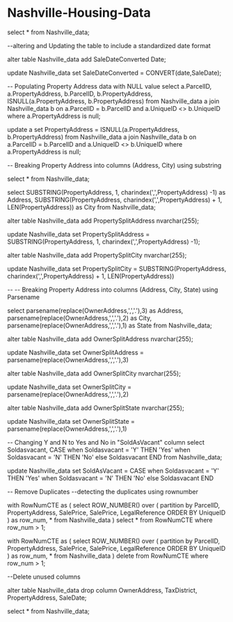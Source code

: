 # Nashville-Housing-Data
select	*
from Nashville_data;

--altering and Updating the table to include a standardized date format

alter table Nashville_data
add SaleDateConverted Date;

update Nashville_data
set SaleDateConverted = CONVERT(date,SaleDate);

-- Populating Property Address data with NULL value
select
	a.ParcelID, a.PropertyAddress, b.ParcelID, b.PropertyAddress, ISNULL(a.PropertyAddress, b.PropertyAddress)
from Nashville_data a
join Nashville_data b
	on a.ParcelID = b.ParcelID
	and	a.UniqueID <> b.UniqueID
where a.PropertyAddress is null;

update a
set PropertyAddress = ISNULL(a.PropertyAddress, b.PropertyAddress)
from Nashville_data a
join Nashville_data b
	on a.ParcelID = b.ParcelID
	and	a.UniqueID <> b.UniqueID
where a.PropertyAddress is null;

-- Breaking Property Address into columns (Address, City) using substring

select *
from Nashville_data;

select
SUBSTRING(PropertyAddress, 1, charindex(',',PropertyAddress) -1) as Address,
SUBSTRING(PropertyAddress, charindex(',',PropertyAddress) + 1, LEN(PropertyAddress)) as City
from Nashville_data;

alter table Nashville_data
add PropertySplitAddress nvarchar(255);

update Nashville_data
set PropertySplitAddress = SUBSTRING(PropertyAddress, 1, charindex(',',PropertyAddress) -1);

alter table Nashville_data
add PropertySplitCity nvarchar(255);

update Nashville_data
set PropertySplitCity = SUBSTRING(PropertyAddress, charindex(',',PropertyAddress) + 1, LEN(PropertyAddress))

-- -- Breaking Property Address into columns (Address, City, State) using Parsename

select 
parsename(replace(OwnerAddress,',','.'),3) as Address,
parsename(replace(OwnerAddress,',','.'),2) as City,
parsename(replace(OwnerAddress,',','.'),1) as State
from Nashville_data;

alter table Nashville_data
add OwnerSplitAddress nvarchar(255);

update Nashville_data
set OwnerSplitAddress = parsename(replace(OwnerAddress,',','.'),3)

alter table Nashville_data
add OwnerSplitCity nvarchar(255);

update Nashville_data
set OwnerSplitCity = parsename(replace(OwnerAddress,',','.'),2)

alter table Nashville_data
add OwnerSplitState nvarchar(255);

update Nashville_data
set OwnerSplitState = parsename(replace(OwnerAddress,',','.'),1)


-- Changing Y and N to Yes and No in "SoldAsVacant" column
select
	Soldasvacant,
	CASE when Soldasvacant = 'Y' THEN 'Yes'
		 when Soldasvacant = 'N' THEN 'No'
		 else Soldasvacant
	END
from Nashville_data;

update Nashville_data
set SoldAsVacant = CASE when Soldasvacant = 'Y' THEN 'Yes'
		 when Soldasvacant = 'N' THEN 'No'
		 else Soldasvacant
	END

-- Remove Duplicates
--detecting the duplicates using rownumber

with RowNumCTE as (
select 
	ROW_NUMBER() over (
		partition by ParcelID,
					 PropertyAddress,
					 SalePrice,
					 SalePrice,
					 LegalReference
					 ORDER BY
						UniqueID
					) as row_num,
		*
from Nashville_data
)
select *
from RowNumCTE
where row_num > 1;

with RowNumCTE as (
select 
	ROW_NUMBER() over (
		partition by ParcelID,
					 PropertyAddress,
					 SalePrice,
					 SalePrice,
					 LegalReference
					 ORDER BY
						UniqueID
					) as row_num,
		*
from Nashville_data
)
delete
from RowNumCTE
where row_num > 1;

--Delete unused columns

alter table Nashville_data
drop column OwnerAddress, TaxDistrict, PropertyAddress, SaleDate;

select *
from Nashville_data;
